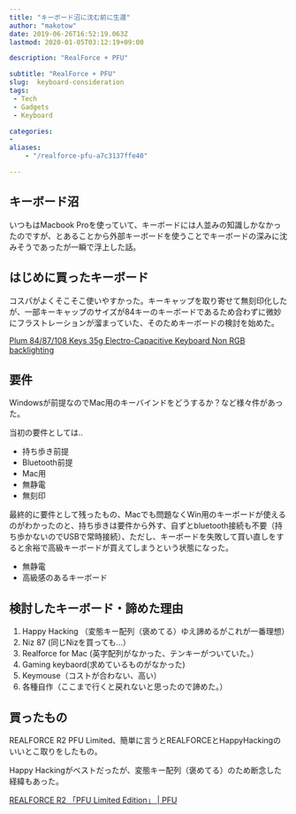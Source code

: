 ```yaml
---
title: "キーボード沼に沈む前に生還"
author: "makotow"
date: 2019-06-26T16:52:19.063Z
lastmod: 2020-01-05T03:12:19+09:00

description: "RealForce + PFU"

subtitle: "RealForce + PFU"
slug:  keyboard-consideration
tags:
 - Tech
 - Gadgets
 - Keyboard

categories:
-
aliases:
    - "/realforce-pfu-a7c3137ffe40"

---
```


## キーボード沼

いつもはMacbook Proを使っていて、キーボードには人並みの知識しかなかったのですが、とあることから外部キーボードを使うことでキーボードの深みに沈みそうであったが一瞬で浮上した話。

<!--more-->

<!--toc-->

## はじめに買ったキーボード

コスパがよくそこそこ使いやすかった。キーキャップを取り寄せて無刻印化したが、一部キーキャップのサイズが84キーのキーボードであるため合わずに微妙にフラストレーションが溜まっていた、そのためキーボードの検討を始めた。

[Plum 84/87/108 Keys 35g Electro-Capacitive Keyboard Non RGB backlighting](https://www.nizkeyboard.com/product/plum-8487108-keys-35g-electro-capacitive-keyboard-non-rgb-backlighting/)

## 要件

Windowsが前提なのでMac用のキーバインドをどうするか？など様々件があった。

当初の要件としては‥

*   持ち歩き前提
*   Bluetooth前提
*   Mac用
*   無静電
*   無刻印

最終的に要件として残ったもの、Macでも問題なくWin用のキーボードが使えるのがわかったのと、持ち歩きは要件から外す、自ずとbluetooth接続も不要（持ち歩かないのでUSBで常時接続）、ただし、キーボードを失敗して買い直しをすると余裕で高級キーボードが買えてしまうという状態になった。

*   無静電
*   高級感のあるキーボード

## 検討したキーボード・諦めた理由

1.  Happy Hacking （変態キー配列（褒めてる）ゆえ諦めるがこれが一番理想）
2.  Niz 87 (同じNizを買っても…）
3.  Realforce for Mac (英字配列がなかった、テンキーがついていた。）
4.  Gaming keybaord(求めているものがなかった)
5.  Keymouse（コストが合わない、高い）
6.  各種自作（ここまで行くと戻れないと思ったので諦めた。）

## 買ったもの

REALFORCE R2 PFU Limited、簡単に言うとREALFORCEとHappyHackingのいいとこ取りをしたもの。

Happy Hackingがベストだったが、変態キー配列（褒めてる）のため断念した経緯もあった。

[REALFORCE R2 「PFU Limited Edition」 | PFU](https://www.pfu.fujitsu.com/rfkeyboard/)
